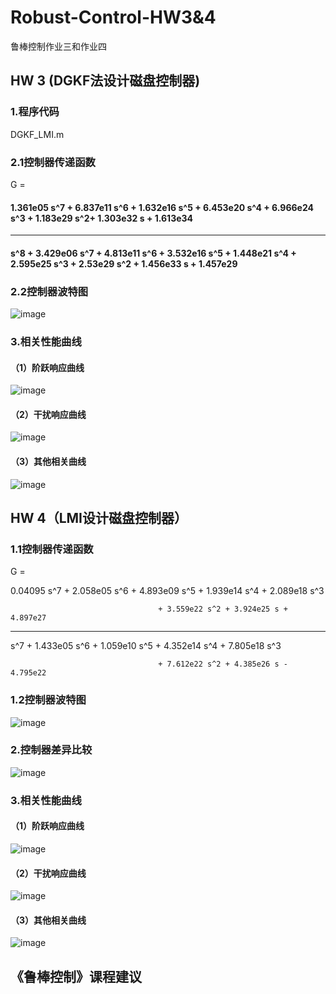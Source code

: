 # Robust-Control-HW3&4
鲁棒控制作业三和作业四
## HW 3 (DGKF法设计磁盘控制器)
### 1.程序代码
 DGKF_LMI.m
### 2.1控制器传递函数
  G =  
 ####  1.361e05 s^7 + 6.837e11 s^6 + 1.632e16 s^5 + 6.453e20 s^4 + 6.966e24 s^3 + 1.183e29 s^2+ 1.303e32 s + 1.613e34   
 ----------------------------------------------------------------------------------------------------------------------         
 #### s^8 + 3.429e06 s^7 + 4.813e11 s^6 + 3.532e16 s^5 + 1.448e21 s^4 + 2.595e25 s^3 + 2.53e29 s^2 + 1.456e33 s + 1.457e29
### 2.2控制器波特图
![image](https://github.com/12real/Robust-Control-HW3-4-/blob/master/DGKF_K_bode.png) 
### 3.相关性能曲线
#### （1）阶跃响应曲线
![image](https://github.com/12real/Robust-Control-HW3-4-/blob/master/DGKF_step_response.png) 
#### （2）干扰响应曲线
![image](https://github.com/12real/Robust-Control-HW3-4-/blob/master/DGKF_step_disturb_response.png) 
#### （3）其他相关曲线
![image](https://github.com/12real/Robust-Control-HW3-4-/blob/master/DGKF_robust.png) 

## HW 4（LMI设计磁盘控制器）
### 1.1控制器传递函数
G =
 
                                                                           
  0.04095 s^7 + 2.058e05 s^6 + 4.893e09 s^5 + 1.939e14 s^4 + 2.089e18 s^3  
                                                                           
                                     + 3.559e22 s^2 + 3.924e25 s + 4.897e27
                                                                           
  -------------------------------------------------------------------------
                                                                           
  s^7 + 1.433e05 s^6 + 1.059e10 s^5 + 4.352e14 s^4 + 7.805e18 s^3          
                                                                           
                                     + 7.612e22 s^2 + 4.385e26 s - 4.795e22
### 1.2控制器波特图
![image](https://github.com/12real/Robust-Control-HW3-4-/blob/master/LMI_K_bode.png) 
### 2.控制器差异比较
![image](https://github.com/12real/Robust-Control-HW3-4-/blob/master/LMI_DGKF_diff.png) 
### 3.相关性能曲线
#### （1）阶跃响应曲线
![image](https://github.com/12real/Robust-Control-HW3-4-/blob/master/LMI_step_response.png) 
#### （2）干扰响应曲线
![image](https://github.com/12real/Robust-Control-HW3-4-/blob/master/LMI_step_disturb_response.png) 
#### （3）其他相关曲线
![image](https://github.com/12real/Robust-Control-HW3-4-/blob/master/LMI_robust.png) 


## 《鲁棒控制》课程建议


